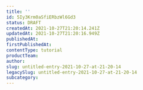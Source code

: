 ```yaml
---
title: ''
id: 5Iy3Krm0aSfiERbzWl6Gd3
status: DRAFT
createdAt: 2021-10-27T21:20:14.241Z
updatedAt: 2021-10-27T21:20:16.949Z
publishedAt: 
firstPublishedAt: 
contentType: tutorial
productTeam: 
author: 
slug: untitled-entry-2021-10-27-at-21-20-14
legacySlug: untitled-entry-2021-10-27-at-21-20-14
subcategory: 
---
```



